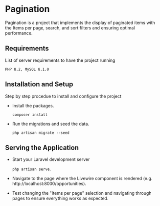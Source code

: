 # Pagination

Pagination is a project that implements the display of paginated items with the Items per page, search, and sort filters and ensuring optimal performance.

## Requirements

List of server requirements to have the project running

`PHP 8.2, MySQL 8.1.0`

## Installation and Setup

Step by step procedue to install and configure the project

- Install the packages.
    
    `composer install`

- Run the migrations and seed the data.

    `php artisan migrate --seed`


## Serving the Application

- Start your Laravel development server

    `php artisan serve`.

- Navigate to the page where the Livewire component is rendered (e.g. http://localhost:8000/opportunities).

- Test changing the "Items per page" selection and navigating through pages to ensure
everything works as expected.
